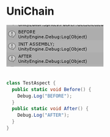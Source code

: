 UniChain
====

![img](img.PNG)
<br>
<br>

```cs
class TestAspect {
  public static void Before() {
    Debug.Log("BEFORE");
  }
  public static void After() {
    Debug.Log("AFTER");
  }
}
```

